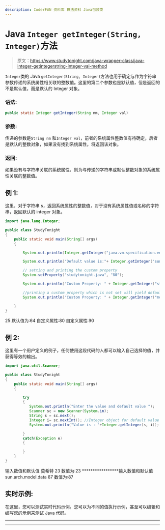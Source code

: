 ```yaml
---
description: CoderFAN 资料库 算法资料 Java包装类
---
```


# Java `Integer getInteger(String, Integer)`方法

> 原文：<https://www.studytonight.com/java-wrapper-class/java-integer-getintegerstring-integer-val-method>

`Integer`类的 Java `getInteger(String, Integer)`方法也用于确定与作为字符串参数传递的系统属性相关联的整数值。这里的第二个参数也是默认值，但是返回的不是默认值，而是默认的 Integer 对象。

### 语法:

```java
public static Integer getInteger(String nm, Integer val) 
```

### 参数:

传递的参数是`String nm` 和`Integer val`，前者的系统属性整数值有待确定，后者是默认的整数对象，如果没有找到系统属性，将返回该对象。

### 返回:

如果没有与字符串关联的系统属性，则为与传递的字符串或默认整数对象的系统属性关联的整数值。

## 例 1:

这里，对于字符串 s，返回系统属性的整数值，对于没有系统属性值或名称的字符串，返回默认的 integer 对象。

```java
import java.lang.Integer;

public class StudyTonight 
{  
    public static void main(String[] args)
    {  

        System.out.println(Integer.getInteger("java.vm.specification.vendor", 25));// Print default system property   

        System.out.println("Default value is:"+ Integer.getInteger("sun.arch.data.model")); //Prints the system property 

        // setting and printing the custom property  
        System.setProperty("studytonight.java", "80");  

        System.out.println("Custom Property: " + Integer.getInteger("studytonight.java"));  

        //printing a custom property which is not set will yield default value
        System.out.println("Custom Property: " + Integer.getInteger("mohit", 90));  

    }  
} 
```

25
默认值为:64
自定义属性:80
自定义属性:90

## 例 2:

这里有一个用户定义的例子，任何使用这段代码的人都可以输入自己选择的值，并获得等效的输出。

```java
import java.util.Scanner; 

public class StudyTonight
{  
    public static void main(String[] args) 
    {          

        try
        {
           System.out.println("Enter the value and default value ");                   
           Scanner sc = new Scanner(System.in);  
           String s = sc.next();
           Integer i= sc.nextInt(); //Integer object for default value
           System.out.println("Value is : "+Integer.getInteger(s, i)); //will returns the integer value of the system property 

        }
        catch(Exception e)
        {

        }
    }  
} 
```

输入数值和默认值
莫希特 23
数值为:23
*****************输入数值和默认值
sun.arch.model.data 87
数值为:87

## 实时示例:

在这里，您可以测试实时代码示例。您可以为不同的值执行示例，甚至可以编辑和编写您的示例来测试 Java 代码。

* * *

* * *
